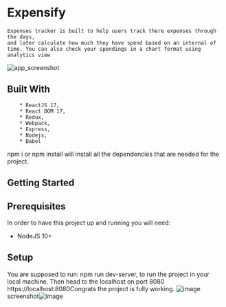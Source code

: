 # Expensify #

    Expenses tracker is built to help users track there expenses through the days,
    and later calculate how much they have spend based on an internal of time. You can also check your spendings in a chart format using
    analytics view

![app_screenshot](https://user-images.githubusercontent.com/42888633/164337000-11198abb-aae1-4e90-a7af-25bc89ac8007.png)


## Built With 

        * ReactJS 17,
        * React DOM 17,
        * Redux,
        * Webpack,
        * Express,
        * Nodejs,
        * Babel


npm i or npm install will install all the dependencies that are needed for the project.

## Getting Started 

## Prerequisites 

In order to have this project up and running you will need:
   * NodeJS 10+

## Setup

You are supposed to run: npm run dev-server, to run the project in your local machine.
Then head to the localhost on port 8080 https://localhost:8080Congrats the project is fully working.
![image](https://user-images.githubusercontent.com/42888633/164336877-61a02e0d-3747-45f7-9b5c-730cbe8fd8b5.png)
screenshot![image](https://user-images.githubusercontent.com/42888633/164336835-a8333864-53b0-4b5f-84dd-559fd052e730.png)

